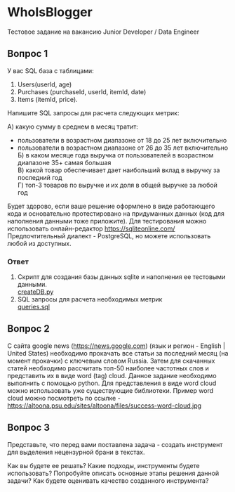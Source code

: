 # WhoIsBlogger

Тестовое задание на вакансию Junior Developer / Data Engineer

## Вопрос 1
У вас SQL база с таблицами:
1) Users(userId, age)
2) Purchases (purchaseId, userId, itemId, date)
3) Items (itemId, price).

Напишите SQL запросы для расчета следующих метрик:

А) какую сумму в среднем в месяц тратит:
- пользователи в возрастном диапазоне от 18 до 25 лет включительно  
- пользователи в возрастном диапазоне от 26 до 35 лет включительно  
Б) в каком месяце года выручка от пользователей в возрастном диапазоне 35+ самая большая   
В) какой товар обеспечивает дает наибольший вклад в выручку за последний год   
Г) топ-3 товаров по выручке и их доля в общей выручке за любой год    

Будет здорово, если ваше решение оформлено в виде работающего кода и основательно протестировано на придуманных данных (код для наполнения данными тоже приложите).
Для тестирования можно использовать онлайн-редактор https://sqliteonline.com/
Предпочтительный диалект - PostgreSQL, но можете использовать любой из доступных.

### Ответ

1. Скрипт для создания базы данных sqlite и наполнения ее тестовыми данными.  
[createDB.py](./1/createDB.py)
2. SQL запросы для расчета необходимых метрик  
[queries.sql](./1/queries.sql)

## Вопрос 2
С сайта google news (https://news.google.com) (язык и регион - English | United States) необходимо
прокачать все статьи за последний месяц (на момент прокачки) с ключевым словом Russia.
Затем для скачанных статей необходимо рассчитать топ-50 наиболее частотных слов и представить их в виде word (tag) cloud.
Данное задание необходимо выполнить с помощью python.
Для представления в виде word cloud можно использовать уже существующие библиотеки.
Пример word cloud можно посмотреть по ссылке -
https://altoona.psu.edu/sites/altoona/files/success-word-cloud.jpg



## Вопрос 3
Представьте, что перед вами поставлена задача - создать инструмент для выделения нецензурной брани в текстах.

Как вы будете ее решать?
Какие подходы, инструменты будете использовать?
Попробуйте описать основные этапы решения данной задачи?
Как будете оценивать качество созданного инструмента?
